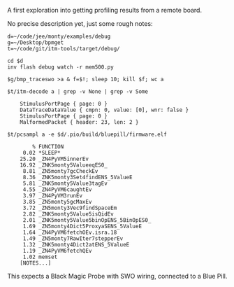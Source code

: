 A first exploration into getting profiling results from a remote board.

No precise description yet, just some rough notes:

    d=~/code/jee/monty/examples/debug
    g=~/Desktop/bpmget
    t=~/code/git/itm-tools/target/debug/

    cd $d
    inv flash debug watch -r mem500.py

    $g/bmp_traceswo >a & f=$!; sleep 10; kill $f; wc a

    $t/itm-decode a | grep -v None | grep -v Some

        StimulusPortPage { page: 0 }
        DataTraceDataValue { cmpn: 0, value: [0], wnr: false }
        StimulusPortPage { page: 0 }
        MalformedPacket { header: 23, len: 2 }

    $t/pcsampl a -e $d/.pio/build/bluepill/firmware.elf

            % FUNCTION
         0.02 *SLEEP*
        25.20 _ZN4PyVM5innerEv
        16.92 _ZNK5monty5ValueeqES0_
         8.81 _ZN5monty7gcCheckEv
         8.36 _ZNK5monty3Set4findENS_5ValueE
         5.81 _ZNK5monty5Value3tagEv
         4.55 _ZN4PyVM6caughtEv
         3.97 _ZN4PyVM3runEv
         3.85 _ZN5monty5gcMaxEv
         3.72 _ZN5monty3Vec9findSpaceEm
         2.82 _ZNK5monty5Value5isQidEv
         2.01 _ZNK5monty5Value5binOpENS_5BinOpES0_
         1.69 _ZN5monty4Dict5ProxyaSENS_5ValueE
         1.64 _ZN4PyVM6fetchOEv.isra.18
         1.49 _ZN5monty7RawIter7stepperEv
         1.32 _ZNK5monty4Dict2atENS_5ValueE
         1.19 _ZN4PyVM6fetchQEv
         1.02 memset
        [NOTES...]

This expects a Black Magic Probe with SWO wiring, connected to a Blue Pill.
